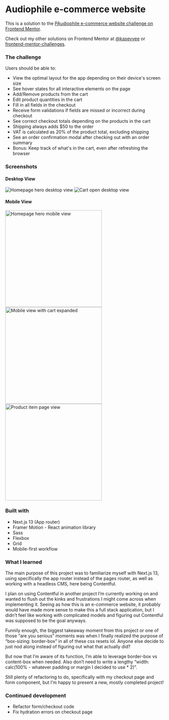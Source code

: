 # Audiophile e-commerce website
This is a solution to the [PAudiophile e-commerce website challenge on Frontend Mentor](https://www.frontendmentor.io/challenges/audiophile-ecommerce-website-C8cuSd_wx).

Check out my other solutions on Frontend Mentor at [@kaseyvee](https://www.frontendmentor.io/profile/kaseyvee) or [frontend-mentor-challenges](https://github.com/kaseyvee/frontend-mentor-challenges).

### The challenge

Users should be able to:

- View the optimal layout for the app depending on their device's screen size
- See hover states for all interactive elements on the page
- Add/Remove products from the cart
- Edit product quantities in the cart
- Fill in all fields in the checkout
- Receive form validations if fields are missed or incorrect during checkout
- See correct checkout totals depending on the products in the cart
- Shipping always adds $50 to the order
- VAT is calculated as 20% of the product total, excluding shipping
- See an order confirmation modal after checking out with an order summary
- Bonus: Keep track of what's in the cart, even after refreshing the browser

### Screenshots

#### Desktop View
![Homepage hero desktop view](https://i.imgur.com/leCv7Cr.png)
![Cart open desktop view](https://i.imgur.com/EpTegDF.png)

#### Mobile View
<p float="left">
  <img src="https://i.imgur.com/DODZYJ8.png" alt="Homepage hero mobile view" width="305">
  <img src="https://i.imgur.com/BrAvZ2m.png" alt="Mobile view with cart expanded" width="305">
  <img src="https://i.imgur.com/JWmi5Zc.png" alt="Product item page view" width="305">
</p>

### Built with

- Next.js 13 (App router)
- Framer Motion - React animation library
- Sass
- Flexbox
- Grid
- Mobile-first workflow

### What I learned

The main purpose of this project was to familiarize myself with Next.js 13, using specifically the app router instead of the pages router, as well as working with a headless CMS, here being Contentful.

I plan on using Contentful in another project I’m currently working on and wanted to flush out the kinks and frustrations I might come across when implementing it. Seeing as how this is an e-commerce website, it probably would have made more sense to make this a full stack application, but I didn’t feel like working with complicated models and figuring out Contentful was supposed to be the goal anyways.

Funnily enough, the biggest takeaway moment from this project or one of those “are you serious” moments was when I finally realized the purpose of “box-sizing: border-box” in all of these css resets lol. Anyone else decide to just nod along instead of figuring out what that actually did?

But now that I’m aware of its function, I’m able to leverage border-box vs content-box when needed. Also don’t need to write a lengthy “width: calc(100% - whatever padding or margin I decided to use * 2)”.

Still plenty of refactoring to do, specifically with my checkout page and form component, but I’m happy to present a new, mostly completed project!

### Continued development

- Refactor form/checkout code
- Fix hydration errors on checkout page